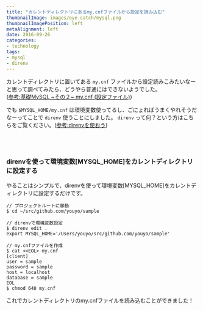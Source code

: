 ```yaml
---
title: "カレントディレクトリにあるmy.cnfファイルから設定を読み込む"
thumbnailImage: images/eye-catch/mysql.png
thumbnailImagePosition: left
metaAlignment: left
date: 2016-09-26
categories:
- technology
tags:
- mysql
- direnv
---
```


カレントディレクトリに置いてある `my.cnf` ファイルから設定読みこみたいなーと思って調べてみたら、どうやら普通にはできないようでした。  
([参考:基礎MySQL ~その２~ my.cnf (設定ファイル)](http://qiita.com/yoheiW@github/items/bcbcd11e89bfc7d7f3ff#mycnf%E3%81%AE%E8%AA%AD%E3%81%BF%E8%BE%BC%E3%81%BF%E9%A0%86%E5%BA%8F))  
<!--more-->
  
でも `$MYSQL_HOME/my.cnf` は環境変数使ってるし、ごにょればうまくやれそうだなーってことで `direnv` 使うことにしました。 `direnv` って何？という方はこちらをご覧ください。([参考:direnvを使おう](http://qiita.com/kompiro/items/5fc46089247a56243a62))  
<br/>
<br/>
<br/>
### direnvを使って環境変数[MYSQL_HOME]をカレントディレクトリに設定する

やることはシンプルで、direnvを使って環境変数[MYSQL_HOME]をカレントディレクトリに設定するだけです。

```
// プロジェクトルートに移動
$ cd ~/src/github.com/youyo/sample

// direnvで環境変数設定
$ direnv edit .
export MYSQL_HOME='/Users/youyo/src/github.com/youyo/sample'

// my.cnfファイルを作成
$ cat <<EOL> my.cnf
[client]
user = sample
password = sample
host = localhost
database = sample
EOL
$ chmod 640 my.cnf
```

これでカレントディレクトリのmy.cnfファイルを読み込むことができました！
